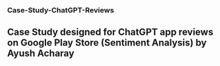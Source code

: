 ### Case-Study-ChatGPT-Reviews
## Case Study designed for ChatGPT app reviews on Google Play Store (Sentiment Analysis) by Ayush Acharay
